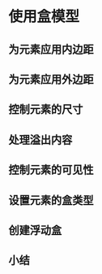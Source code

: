 # 使用盒模型

## 为元素应用内边距

## 为元素应用外边距

## 控制元素的尺寸

## 处理溢出内容

## 控制元素的可见性

## 设置元素的盒类型

## 创建浮动盒

## 小结
